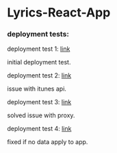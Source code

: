 # Lyrics-React-App


### deployment tests:
deployment test 1: [link](dg-p2-test1.surge.sh)

initial deployment test.

deployment test 2: [link](dg-p2-test2.surge.sh)

issue with itunes api.

deployment test 3: [link](dg-p2-test3.surge.sh)

solved issue with proxy.

deployment test 4: [link](dg-p2-test4.surge.sh)

fixed if no data apply to app.
